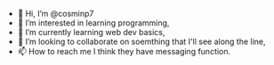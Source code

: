 - 👋 Hi, I’m @cosminp7
- 👀 I’m interested in learning programming,
- 🌱 I’m currently learning web dev basics,
- 💞️ I’m looking to collaborate on soemthing that I'll see along the line,
- 📫 How to reach me I think they have messaging function.

<!---
cosminp7/cosminp7 is a ✨ special ✨ repository because its `README.md` (this file) appears on your GitHub profile.
You can click the Preview link to take a look at your changes.
--->
